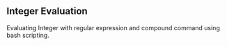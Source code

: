 ## Integer Evaluation
Evaluating Integer with regular expression and compound command using bash scripting.
